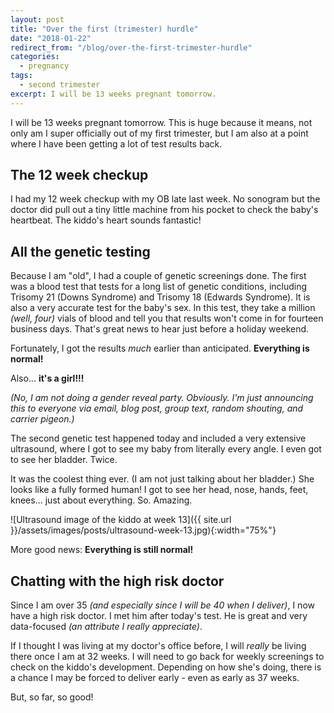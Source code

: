 ```yaml
---
layout: post
title: "Over the first (trimester) hurdle"
date: "2018-01-22"
redirect_from: "/blog/over-the-first-trimester-hurdle"
categories:
  - pregnancy
tags:
  - second trimester
excerpt: I will be 13 weeks pregnant tomorrow.
---
```


I will be 13 weeks pregnant tomorrow. This is huge because it means, not only am I super officially out of my first trimester, but I am also at a point where I have been getting a lot of test results back.

## The 12 week checkup

I had my 12 week checkup with my OB late last week. No sonogram but the doctor did pull out a tiny little machine from his pocket to check the baby's heartbeat. The kiddo's heart sounds fantastic!

## All the genetic testing

Because I am "old", I had a couple of genetic screenings done. The first was a blood test that tests for a long list of genetic conditions, including Trisomy 21 (Downs Syndrome) and Trisomy 18 (Edwards Syndrome). It is also a very accurate test for the baby's sex. In this test, they take a million _(well, four)_ vials of blood and tell you that results won't come in for fourteen business days. That's great news to hear just before a holiday weekend.

Fortunately, I got the results _much_ earlier than anticipated. **Everything is normal!**

Also... **it's a girl!!!**

_(No, I am not doing a gender reveal party. Obviously. I'm just announcing this to everyone via email, blog post, group text, random shouting, and carrier pigeon.)_

The second genetic test happened today and included a very extensive ultrasound, where I got to see my baby from literally every angle. I even got to see her bladder. Twice.

It was the coolest thing ever. (I am not just talking about her bladder.) She looks like a fully formed human! I got to see her head, nose, hands, feet, knees... just about everything. So. Amazing.

![Ultrasound image of the kiddo at week 13]({{ site.url }}/assets/images/posts/ultrasound-week-13.jpg){:width="75%"}

More good news: **Everything is still normal!**

## Chatting with the high risk doctor

Since I am over 35 _(and especially since I will be 40 when I deliver)_, I now have a high risk doctor. I met him after today's test. He is great and very data-focused _(an attribute I really appreciate)_.

If I thought I was living at my doctor's office before, I will _really_ be living there once I am at 32 weeks. I will need to go back for weekly screenings to check on the kiddo's development. Depending on how she's doing, there is a chance I may be forced to deliver early - even as early as 37 weeks.

But, so far, so good!
